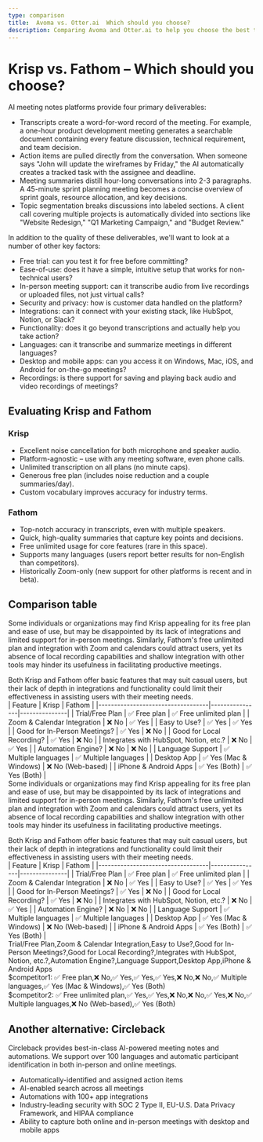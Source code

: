 ```yaml
---
type: comparison
title:  Avoma vs. Otter.ai  Which should you choose?
description: Comparing Avoma and Otter.ai to help you choose the best transcription tool. Explore features, pricing, and an alternative option, Circleback.
---
```


# Krisp vs. Fathom – Which should you choose?  
AI meeting notes platforms provide four primary deliverables:  
  
* Transcripts create a word-for-word record of the meeting. For example, a one-hour product development meeting generates a searchable document containing every feature discussion, technical requirement, and team decision.  
* Action items are pulled directly from the conversation. When someone says "John will update the wireframes by Friday," the AI automatically creates a tracked task with the assignee and deadline.  
* Meeting summaries distill hour-long conversations into 2-3 paragraphs. A 45-minute sprint planning meeting becomes a concise overview of sprint goals, resource allocation, and key decisions.  
* Topic segmentation breaks discussions into labeled sections. A client call covering multiple projects is automatically divided into sections like "Website Redesign," "Q1 Marketing Campaign," and "Budget Review."  
  
In addition to the quality of these deliverables, we'll want to look at a number of other key factors:  
  
* Free trial: can you test it for free before committing?  
* Ease-of-use: does it have a simple, intuitive setup that works for non-technical users?  
* In-person meeting support: can it transcribe audio from live recordings or uploaded files, not just virtual calls?  
* Security and privacy: how is customer data handled on the platform?  
* Integrations: can it connect with your existing stack, like HubSpot, Notion, or Slack?  
* Functionality: does it go beyond transcriptions and actually help you take action?  
* Languages: can it transcribe and summarize meetings in different languages?  
* Desktop and mobile apps: can you access it on Windows, Mac, iOS, and Android for on-the-go meetings?  
* Recordings: is there support for saving and playing back audio and video recordings of meetings?    
## Evaluating Krisp and Fathom  
### Krisp
- Excellent noise cancellation for both microphone and speaker audio.
- Platform-agnostic – use with any meeting software, even phone calls.
- Unlimited transcription on all plans (no minute caps).
- Generous free plan (includes noise reduction and a couple summaries/day).
- Custom vocabulary improves accuracy for industry terms.

### Fathom
- Top-notch accuracy in transcripts, even with multiple speakers.
- Quick, high-quality summaries that capture key points and decisions.
- Free unlimited usage for core features (rare in this space).
- Supports many languages (users report better results for non-English than competitors).
- Historically Zoom-only (new support for other platforms is recent and in beta).  
## Comparison table    
Some individuals or organizations may find Krisp appealing for its free plan and ease of use, but may be disappointed by its lack of integrations and limited support for in-person meetings. Similarly, Fathom's free unlimited plan and integration with Zoom and calendars could attract users, yet its absence of local recording capabilities and shallow integration with other tools may hinder its usefulness in facilitating productive meetings.

Both Krisp and Fathom offer basic features that may suit casual users, but their lack of depth in integrations and functionality could limit their effectiveness in assisting users with their meeting needs.  
| Feature                           | Krisp          | Fathom        |
|-----------------------------------|----------------|---------------|
| Trial/Free Plan                   | ✅ Free plan   | ✅ Free unlimited plan |
| Zoom & Calendar Integration       | ❌ No          | ✅ Yes        |
| Easy to Use?                      | ✅ Yes         | ✅ Yes        |
| Good for In-Person Meetings?      | ✅ Yes         | ❌ No         |
| Good for Local Recording?         | ✅ Yes         | ❌ No         |
| Integrates with HubSpot, Notion, etc.? | ❌ No       | ✅ Yes        |
| Automation Engine?                | ❌ No          | ❌ No         |
| Language Support                  | ✅ Multiple languages | ✅ Multiple languages |
| Desktop App                       | ✅ Yes (Mac & Windows) | ❌ No (Web-based) |
| iPhone & Android Apps             | ✅ Yes (Both)  | ✅ Yes (Both) |  
Some individuals or organizations may find Krisp appealing for its free plan and ease of use, but may be disappointed by its lack of integrations and limited support for in-person meetings. Similarly, Fathom's free unlimited plan and integration with Zoom and calendars could attract users, yet its absence of local recording capabilities and shallow integration with other tools may hinder its usefulness in facilitating productive meetings.

Both Krisp and Fathom offer basic features that may suit casual users, but their lack of depth in integrations and functionality could limit their effectiveness in assisting users with their meeting needs.  
| Feature                           | Krisp          | Fathom        |
|-----------------------------------|----------------|---------------|
| Trial/Free Plan                   | ✅ Free plan   | ✅ Free unlimited plan |
| Zoom & Calendar Integration       | ❌ No          | ✅ Yes        |
| Easy to Use?                      | ✅ Yes         | ✅ Yes        |
| Good for In-Person Meetings?      | ✅ Yes         | ❌ No         |
| Good for Local Recording?         | ✅ Yes         | ❌ No         |
| Integrates with HubSpot, Notion, etc.? | ❌ No       | ✅ Yes        |
| Automation Engine?                | ❌ No          | ❌ No         |
| Language Support                  | ✅ Multiple languages | ✅ Multiple languages |
| Desktop App                       | ✅ Yes (Mac & Windows) | ❌ No (Web-based) |
| iPhone & Android Apps             | ✅ Yes (Both)  | ✅ Yes (Both) |  
Trial/Free Plan,Zoom & Calendar Integration,Easy to Use?,Good for In-Person Meetings?,Good for Local Recording?,Integrates with HubSpot, Notion, etc.?,Automation Engine?,Language Support,Desktop App,iPhone & Android Apps  
$competitor1: ✅ Free plan,❌ No,✅ Yes,✅ Yes,✅ Yes,❌ No,❌ No,✅ Multiple languages,✅ Yes (Mac & Windows),✅ Yes (Both)  
$competitor2: ✅ Free unlimited plan,✅ Yes,✅ Yes,❌ No,❌ No,✅ Yes,❌ No,✅ Multiple languages,❌ No (Web-based),✅ Yes (Both)  
## Another alternative: Circleback  
Circleback provides best-in-class AI-powered meeting notes and automations. We support over 100 languages and automatic participant identification in both in-person and online meetings.  
  
* Automatically-identified and assigned action items  
* AI-enabled search across all meetings  
* Automations with 100+ app integrations  
* Industry-leading security with SOC 2 Type II, EU-U.S. Data Privacy Framework, and HIPAA compliance  
* Ability to capture both online and in-person meetings with desktop and mobile apps  